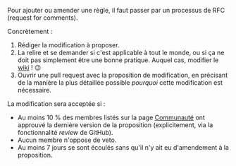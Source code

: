 Pour ajouter ou amender une règle, il faut passer par un processus de RFC (request for comments).

Concrètement :

1. Rédiger la modification à proposer.
2. La relire et se demander si c'est applicable à tout le monde, ou si ça ne doit pas simplement être une bonne pratique. Auquel cas, modifier le [wiki](https://github.com/sgmap/beta.gouv.fr/wiki) !  :wink:
3. Ouvrir une pull request avec la proposition de modification, en précisant de la manière la plus détaillée possible _pourquoi_ cette modification est nécessaire.

La modification sera acceptée si :

- Au moins 10 % des membres listés sur la page [Communauté](http://beta.gouv.fr/communaute.html) ont approuvé la dernière version de la proposition (explicitement, via la fonctionnalité _review_ de GitHub).
- Aucun membre n'oppose de veto.
- Au moins 7 jours se sont écoulés sans qu'il n'y ait eu d'amendement à la proposition.
